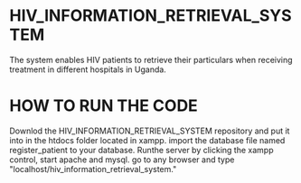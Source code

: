 # HIV_INFORMATION_RETRIEVAL_SYSTEM
The system enables HIV patients to retrieve their particulars when receiving treatment in different hospitals in Uganda.
# HOW TO RUN THE CODE
Downlod the HIV_INFORMATION_RETRIEVAL_SYSTEM repository and put it into in the htdocs folder located in xampp.
import the database file named register_patient to your database.
Runthe server by clicking the xampp control, start apache and mysql.
go to any browser and type "localhost/hiv_information_retrieval_system."
#
